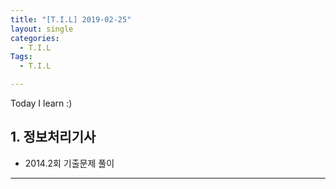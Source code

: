 ```yaml
---
title: "[T.I.L] 2019-02-25"
layout: single
categories:
  - T.I.L
Tags:
  - T.I.L

---
```

Today I learn :)

## 1. 정보처리기사  
* 2014.2회 기출문제 풀이  
           




  
***  
 


  

 

   




